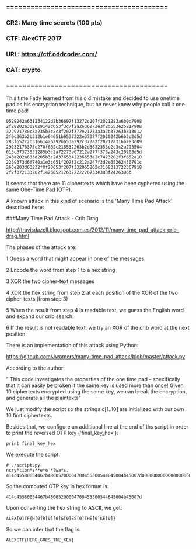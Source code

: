 ### ========================================
### CR2: Many time secrets (100 pts)
### CTF: AlexCTF 2017
### URL: https://ctf.oddcoder.com/
### CAT: crypto
### ========================================

This time Fady learned from his old mistake and decided to use onetime pad as his encryption
technique, but he never knew why people call it one time pad!
```
0529242a631234122d2b36697f13272c207f2021283a6b0c7908
2f28202a302029142c653f3c7f2a2636273e3f2d653e25217908
322921780c3a235b3c2c3f207f372e21733a3a2b37263b313012
2f6c363b2b312b1e64651b6537222e37377f2020242b6b2c2d5d
283f652c2b31661426292b653a292c372a2f20212a316b283c09
29232178373c270f682c216532263b2d3632353c2c3c2a293504
613c37373531285b3c2a72273a67212a277f373a243c20203d5d
243a202a633d205b3c2d3765342236653a2c7423202f3f652a18
2239373d6f740a1e3c651f207f2c212a247f3d2e65262430791c
263e203d63232f0f20653f207f332065262c3168313722367918
2f2f372133202f142665212637222220733e383f2426386b
```

It seems that there are 11 ciphertexts which have been cyphered using the same One-Time Pad (OTP).

A known attack in this kind of scenario is the 'Many Time Pad Attack' described here:

###Many Time Pad Attack - Crib Drag

http://travisdazell.blogspot.com.es/2012/11/many-time-pad-attack-crib-drag.html

The phases of the attack are:

1 Guess a word that might appear in one of the messages

2 Encode the word from step 1 to a hex string

3 XOR the two cipher-text messages

4 XOR the hex string from step 2 at each position of the XOR of the two cipher-texts (from step 3)

5 When the result from step 4 is readable text, we guess the English word and expand our crib search.

6 If the result is not readable text, we try an XOR of the crib word at the next position.

There is an implementation of this attack using Python:

https://github.com/Jwomers/many-time-pad-attack/blob/master/attack.py

According to the author:

" This code investigates the properties of the one time pad - specifically that it can easily be broken if the same key is used more than once!
Given 10 ciphertexts encrypted using the same key, we can break the encryption, and generate all the plaintexts"

We just modify the script so the strings c[1..10] are initialized with our own 10 first ciphertexts.

Besides that, we configure an additional line at the end of ths script in order to print the reversed OTP key ('final_key_hex'):

```
print final_key_hex
```

We execute the script:

```
# ./script.py 
ncry*tion*s**e*e *lwa*s.
414c45580054467b48005200004700455300544845004b45007d00000000000000000000000000000000000000000000000000000000000000000000000000000000000000000000000000000000000000000000000000000000000000000000000000000000000000000000000000000000000000000000000000000000000000000000000000000000000000000000000000000000
```

So the computed OTP key in hex format is:

```
414c45580054467b48005200004700455300544845004b45007d
```

Upon converting the hex string to ASCII, we get:

```
ALEX[0]TF{H[0]R[0][0]G[0]ES[0]THE[0]KE[0]}
```

So we can infer that the flag is:

```
ALEXCTF{HERE_GOES_THE_KEY}
```






